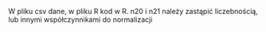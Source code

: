 W pliku csv dane, w pliku R kod w R.
n20 i n21 należy zastąpić liczebnością, lub innymi współczynnikami do normalizacji
